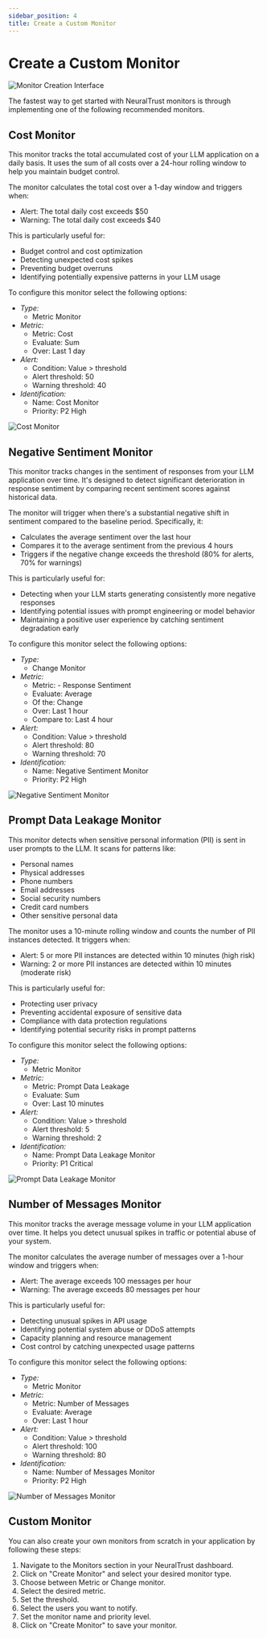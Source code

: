```yaml
---
sidebar_position: 4
title: Create a Custom Monitor
---
```


# Create a Custom Monitor

![Monitor Creation Interface](./assets/monitor-creation.png)

The fastest way to get started with NeuralTrust monitors is through implementing one of the following recommended monitors.

## Cost Monitor

This monitor tracks the total accumulated cost of your LLM application on a daily basis. It uses the sum of all costs over a 24-hour rolling window to help you maintain budget control.

The monitor calculates the total cost over a 1-day window and triggers when:
- Alert: The total daily cost exceeds $50
- Warning: The total daily cost exceeds $40

This is particularly useful for:
- Budget control and cost optimization
- Detecting unexpected cost spikes
- Preventing budget overruns
- Identifying potentially expensive patterns in your LLM usage

To configure this monitor select the following options:
- *Type:*
    - Metric Monitor
- *Metric:*
    - Metric: Cost
    - Evaluate: Sum
    - Over: Last 1 day
- *Alert:*
    - Condition: Value > threshold
    - Alert threshold: 50
    - Warning threshold: 40
- *Identification:*
    - Name: Cost Monitor
    - Priority: P2 High

![Cost Monitor](./assets/cost-monitor.png)

## Negative Sentiment Monitor

This monitor tracks changes in the sentiment of responses from your LLM application over time. It's designed to detect significant deterioration in response sentiment by comparing recent sentiment scores against historical data.

The monitor will trigger when there's a substantial negative shift in sentiment compared to the baseline period. Specifically, it:
- Calculates the average sentiment over the last hour
- Compares it to the average sentiment from the previous 4 hours
- Triggers if the negative change exceeds the threshold (80% for alerts, 70% for warnings)

This is particularly useful for:
- Detecting when your LLM starts generating consistently more negative responses
- Identifying potential issues with prompt engineering or model behavior
- Maintaining a positive user experience by catching sentiment degradation early

To configure this monitor select the following options:
- *Type:*
    - Change Monitor
- *Metric:*
    - Metric: - Response Sentiment
    - Evaluate: Average
    - Of the: Change
    - Over: Last 1 hour
    - Compare to: Last 4 hour
- *Alert:*
    - Condition: Value > threshold
    - Alert threshold: 80
    - Warning threshold: 70
- *Identification:*
    - Name: Negative Sentiment Monitor
    - Priority: P2 High

![Negative Sentiment Monitor](./assets/negative-sentiment-monitor.png)


## Prompt Data Leakage Monitor

This monitor detects when sensitive personal information (PII) is sent in user prompts to the LLM. It scans for patterns like:
- Personal names
- Physical addresses
- Phone numbers
- Email addresses
- Social security numbers
- Credit card numbers
- Other sensitive personal data

The monitor uses a 10-minute rolling window and counts the number of PII instances detected. It triggers when:
- Alert: 5 or more PII instances are detected within 10 minutes (high risk)
- Warning: 2 or more PII instances are detected within 10 minutes (moderate risk)

This is particularly useful for:
- Protecting user privacy
- Preventing accidental exposure of sensitive data
- Compliance with data protection regulations
- Identifying potential security risks in prompt patterns

To configure this monitor select the following options:
- *Type:*
    - Metric Monitor
- *Metric:*
    - Metric: Prompt Data Leakage
    - Evaluate: Sum
    - Over: Last 10 minutes
- *Alert:*
    - Condition: Value > threshold
    - Alert threshold: 5
    - Warning threshold: 2
- *Identification:*
    - Name: Prompt Data Leakage Monitor
    - Priority: P1 Critical

![Prompt Data Leakage Monitor](./assets/prompt-data-leakage-monitor.png)

## Number of Messages Monitor

This monitor tracks the average message volume in your LLM application over time. It helps you detect unusual spikes in traffic or potential abuse of your system.

The monitor calculates the average number of messages over a 1-hour window and triggers when:
- Alert: The average exceeds 100 messages per hour
- Warning: The average exceeds 80 messages per hour

This is particularly useful for:
- Detecting unusual spikes in API usage
- Identifying potential system abuse or DDoS attempts
- Capacity planning and resource management
- Cost control by catching unexpected usage patterns

To configure this monitor select the following options:
- *Type:*
    - Metric Monitor
- *Metric:*
    - Metric: Number of Messages
    - Evaluate: Average
    - Over: Last 1 hour
- *Alert:*
    - Condition: Value > threshold
    - Alert threshold: 100
    - Warning threshold: 80
- *Identification:*
    - Name: Number of Messages Monitor
    - Priority: P2 High

![Number of Messages Monitor](./assets/number-of-messages-monitor.png)

## Custom Monitor

You can also create your own monitors from scratch in your application by following these steps:

1. Navigate to the Monitors section in your NeuralTrust dashboard.
2. Click on "Create Monitor" and select your desired monitor type.
3. Choose between Metric or Change monitor.
4. Select the desired metric.
5. Set the threshold.
6. Select the users you want to notify.
7. Set the monitor name and priority level.
8. Click on "Create Monitor" to save your monitor.
